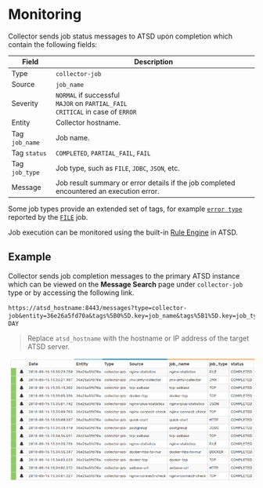 # Monitoring

Collector sends job status messages to ATSD upon completion which contain the following fields:

Field | Description
---|---
Type | `collector-job`
Source | `job_name`
Severity | `NORMAL` if successful<br>`MAJOR` on `PARTIAL_FAIL`<br>`CRITICAL` in case of `ERROR`
Entity | Collector hostname.
Tag `job_name` | Job name.
Tag `status` | `COMPLETED`, `PARTIAL_FAIL`, `FAIL`
Tag `job_type` | Job type, such as `FILE`, `JDBC`, `JSON`, etc.
Message | Job result  summary or error details if the job completed encountered an execution error.

Some job types provide an extended set of tags, for example [`error type`](./jobs/completion-messages.md) reported by the [`FILE`](./jobs/file.md) job.

Job execution can be monitored using the built-in [Rule Engine](https://axibase.com/docs/atsd/rule-engine/) in ATSD.

## Example

Collector sends job completion messages to the primary ATSD instance which can be viewed on the **Message Search** page under `collector-job` type or by accessing the following link.

```ls
https://atsd_hostname:8443/messages?type=collector-job&entity=36e26a5fd70a&tags%5B0%5D.key=job_name&tags%5B1%5D.key=job_type&tags%5B2%5D.key=status&interval=1-DAY
```

> Replace `atsd_hostname` with  the hostname or IP address of the target ATSD server.

![Collector Messages](./images/monitoring-1.png)
